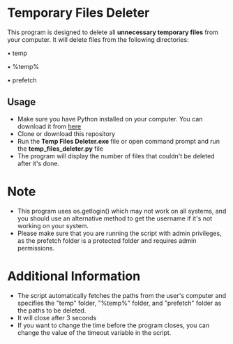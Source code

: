 # Temporary Files Deleter

This program is designed to delete all **unnecessary temporary files** from your computer. It will delete files from the following directories:

• temp 

• %temp%

• prefetch

## Usage

- Make sure you have Python installed on your computer. You can download it from [here](https://www.python.org/downloads/)
- Clone or download this repository
- Run the **Temp Files Deleter.exe** file or open command prompt and run the **temp_files_deleter.py** file
- The program will display the number of files that couldn't be deleted after it's done.

# Note
- This program uses os.getlogin() which may not work on all systems, and you should use an alternative method to get the username if it's not working on your system.
- Please make sure that you are running the script with admin privileges, as the prefetch folder is a protected folder and requires admin permissions.

# Additional Information

- The script automatically fetches the paths from the user's computer and specifies the "temp" folder, "%temp%" folder, and "prefetch" folder as the paths to be deleted.
- It will close after 3 seconds
- If you want to change the time before the program closes, you can change the value of the timeout variable in the script.
